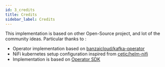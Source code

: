```yaml
---
id: 3_credits
title: Credits
sidebar_label: Credits
---
```


This implementation is based on other Open-Source project, and lot of the community ideas. Particular thanks to :

- Operator implementation based on [banzaicloud/kafka-operator](https://github.com/banzaicloud/kafka-operator)
- NiFi kubernetes setup configuration inspired from [cetic/helm-nifi](https://github.com/cetic/helm-nifi)
- Implementation is based on [Operator SDK](https://github.com/operator-framework/operator-sdk)